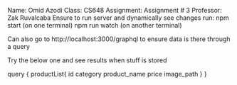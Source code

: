 Name: Omid Azodi
Class: CS648
Assignment: Assignment # 3
Professor: Zak Ruvalcaba
Ensure to run server and dynamically see changes run:
npm start (on one terminal) npm run watch (on another terminal)

Can also go to http://localhost:3000/graphql to ensure data is there through a query

Try the below one and see results when stuff is stored

query {
  productList{
    id
    category
    product_name
    price
    image_path
  }
}